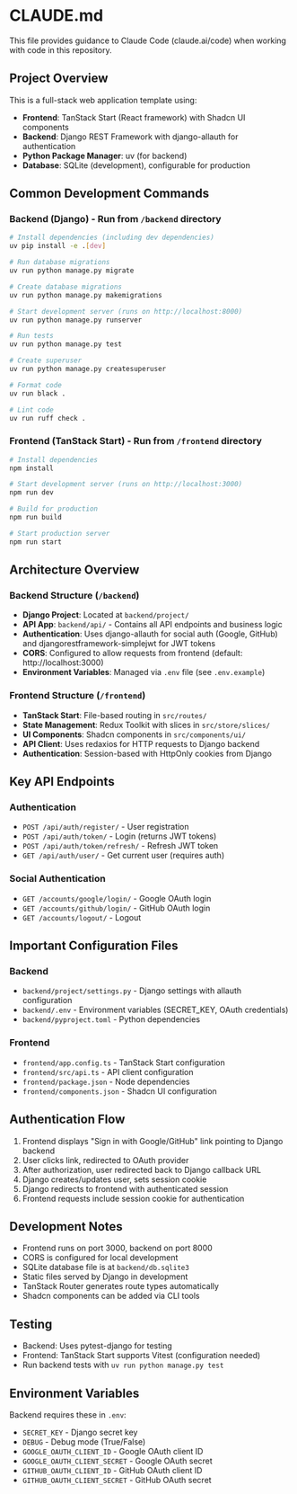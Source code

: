 # CLAUDE.md

This file provides guidance to Claude Code (claude.ai/code) when working with code in this repository.

## Project Overview

This is a full-stack web application template using:
- **Frontend**: TanStack Start (React framework) with Shadcn UI components
- **Backend**: Django REST Framework with django-allauth for authentication
- **Python Package Manager**: uv (for backend)
- **Database**: SQLite (development), configurable for production

## Common Development Commands

### Backend (Django) - Run from `/backend` directory

```bash
# Install dependencies (including dev dependencies)
uv pip install -e .[dev]

# Run database migrations
uv run python manage.py migrate

# Create database migrations
uv run python manage.py makemigrations

# Start development server (runs on http://localhost:8000)
uv run python manage.py runserver

# Run tests
uv run python manage.py test

# Create superuser
uv run python manage.py createsuperuser

# Format code
uv run black .

# Lint code
uv run ruff check .
```

### Frontend (TanStack Start) - Run from `/frontend` directory

```bash
# Install dependencies
npm install

# Start development server (runs on http://localhost:3000)
npm run dev

# Build for production
npm run build

# Start production server
npm run start
```

## Architecture Overview

### Backend Structure (`/backend`)
- **Django Project**: Located at `backend/project/`
- **API App**: `backend/api/` - Contains all API endpoints and business logic
- **Authentication**: Uses django-allauth for social auth (Google, GitHub) and djangorestframework-simplejwt for JWT tokens
- **CORS**: Configured to allow requests from frontend (default: http://localhost:3000)
- **Environment Variables**: Managed via `.env` file (see `.env.example`)

### Frontend Structure (`/frontend`)
- **TanStack Start**: File-based routing in `src/routes/`
- **State Management**: Redux Toolkit with slices in `src/store/slices/`
- **UI Components**: Shadcn components in `src/components/ui/`
- **API Client**: Uses redaxios for HTTP requests to Django backend
- **Authentication**: Session-based with HttpOnly cookies from Django

## Key API Endpoints

### Authentication
- `POST /api/auth/register/` - User registration
- `POST /api/auth/token/` - Login (returns JWT tokens)
- `POST /api/auth/token/refresh/` - Refresh JWT token
- `GET /api/auth/user/` - Get current user (requires auth)

### Social Authentication
- `GET /accounts/google/login/` - Google OAuth login
- `GET /accounts/github/login/` - GitHub OAuth login
- `GET /accounts/logout/` - Logout

## Important Configuration Files

### Backend
- `backend/project/settings.py` - Django settings with allauth configuration
- `backend/.env` - Environment variables (SECRET_KEY, OAuth credentials)
- `backend/pyproject.toml` - Python dependencies

### Frontend
- `frontend/app.config.ts` - TanStack Start configuration
- `frontend/src/api.ts` - API client configuration
- `frontend/package.json` - Node dependencies
- `frontend/components.json` - Shadcn UI configuration

## Authentication Flow

1. Frontend displays "Sign in with Google/GitHub" link pointing to Django backend
2. User clicks link, redirected to OAuth provider
3. After authorization, user redirected back to Django callback URL
4. Django creates/updates user, sets session cookie
5. Django redirects to frontend with authenticated session
6. Frontend requests include session cookie for authentication

## Development Notes

- Frontend runs on port 3000, backend on port 8000
- CORS is configured for local development
- SQLite database file is at `backend/db.sqlite3`
- Static files served by Django in development
- TanStack Router generates route types automatically
- Shadcn components can be added via CLI tools

## Testing

- Backend: Uses pytest-django for testing
- Frontend: TanStack Start supports Vitest (configuration needed)
- Run backend tests with `uv run python manage.py test`

## Environment Variables

Backend requires these in `.env`:
- `SECRET_KEY` - Django secret key
- `DEBUG` - Debug mode (True/False)
- `GOOGLE_OAUTH_CLIENT_ID` - Google OAuth client ID
- `GOOGLE_OAUTH_CLIENT_SECRET` - Google OAuth secret
- `GITHUB_OAUTH_CLIENT_ID` - GitHub OAuth client ID
- `GITHUB_OAUTH_CLIENT_SECRET` - GitHub OAuth secret